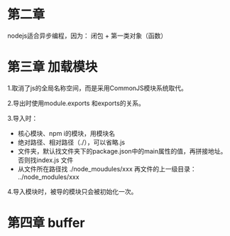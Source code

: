 # 第二章

nodejs适合异步编程，因为： 闭包 + 第一类对象（函数）

# 第三章 加载模块

1.取消了js的全局名称空间，而是采用CommonJS模块系统取代。

2.导出时使用module.exports 和exports的关系。

3.导入时：

- 核心模块、npm i的模块，用模块名
- 绝对路径、相对路径（./），可以省略.js
- 文件夹，默认找文件夹下的package.json中的main属性的值，再拼接地址。否则找index.js 文件
- 从文件所在路径找 ./node_moudules/xxx 再文件的上一级目录： ../node_modules/xxx

4.导入模块时，被导的模块只会被初始化一次。

# 第四章 buffer